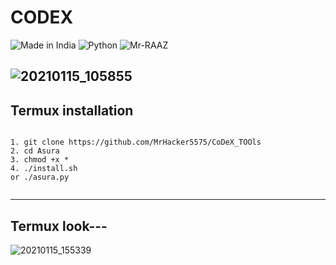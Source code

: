 # CODEX

![Made in India](https://img.shields.io/badge/MADE%20IN%20-INDIA-blue?style=for-the-badge&logo=appveyor)
![Python](https://img.shields.io/badge/PYTHON%20-TOOL-blue?style=for-the-badge&logo=appveyor)
![Mr-RAAZ](https://img.shields.io/badge/Mr-RAAZ-lightgreen?style=for-the-badge&logo=appveyor)

![20210115_105855](https://telegra.ph/file/bad60fd895f75b8e52a83.jpg) 
---
## Termux installation
```

1. git clone https://github.com/MrHacker5575/CoDeX_TOOls
2. cd Asura
3. chmod +x *
4. ./install.sh 
or ./asura.py


```
---
## Termux look---

![20210115_155339](https://user-images.githubusercontent.com/56459297/104713500-f899f300-5749-11eb-93cc-7e8c0820f78d.jpg)
